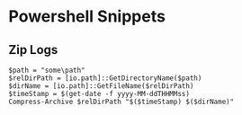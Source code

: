 # Powershell Snippets

## Zip Logs

```
$path = "some\path"
$relDirPath = [io.path]::GetDirectoryName($path)
$dirName = [io.path]::GetFileName($relDirPath)
$timeStamp = $(get-date -f yyyy-MM-ddTHHMMss)
Compress-Archive $relDirPath "$($timeStamp) $($dirName)"
```
